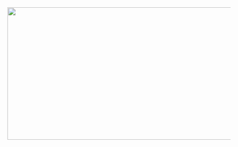 <a href="https://github.com/devxb/gitanimals">
<img
  src="https://render.gitanimals.org/farms/mo-zza"
  width="600"
  height="300"
/>
</a>
